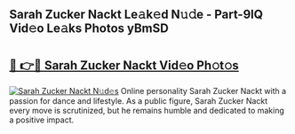 ## Sarah Zucker Nackt Le𝚊k𝚎d N𝚞𝚍e - Part-9lQ Vid𝚎o Le𝚊ks Photos yBmSD

# <h2><a href="http://fb4zq4.evod.top/?m=Sarah+Zucker+Nackt">🔗 👉🔴 Sarah Zucker Nackt Vid𝚎o Ph𝚘t𝚘s</a></h2>

[![Sarah Zucker Nackt N𝚞d𝚎s](https://i.imgur.com/8V9OHl7.gif)](http://fb4zq4.evod.top/?m=Sarah+Zucker+Nackt)
Online personality Sarah Zucker Nackt with a passion for dance and lifestyle. As a public figure, Sarah Zucker Nackt every move is scrutinized, but he remains humble and dedicated to making a positive impact. 

